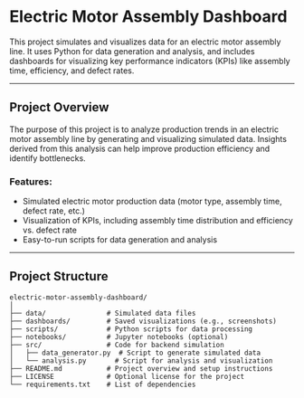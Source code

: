 # Electric Motor Assembly Dashboard  

This project simulates and visualizes data for an electric motor assembly line. It uses Python for data generation and analysis, and includes dashboards for visualizing key performance indicators (KPIs) like assembly time, efficiency, and defect rates.  

---

## Project Overview  

The purpose of this project is to analyze production trends in an electric motor assembly line by generating and visualizing simulated data. Insights derived from this analysis can help improve production efficiency and identify bottlenecks.  

### Features:  
- Simulated electric motor production data (motor type, assembly time, defect rate, etc.)  
- Visualization of KPIs, including assembly time distribution and efficiency vs. defect rate  
- Easy-to-run scripts for data generation and analysis  

---

## Project Structure  

```plaintext
electric-motor-assembly-dashboard/
│
├── data/               # Simulated data files
├── dashboards/         # Saved visualizations (e.g., screenshots)
├── scripts/            # Python scripts for data processing
├── notebooks/          # Jupyter notebooks (optional)
├── src/                # Code for backend simulation
│   ├── data_generator.py  # Script to generate simulated data
│   └── analysis.py       # Script for analysis and visualization
├── README.md           # Project overview and setup instructions
├── LICENSE             # Optional license for the project
└── requirements.txt    # List of dependencies
